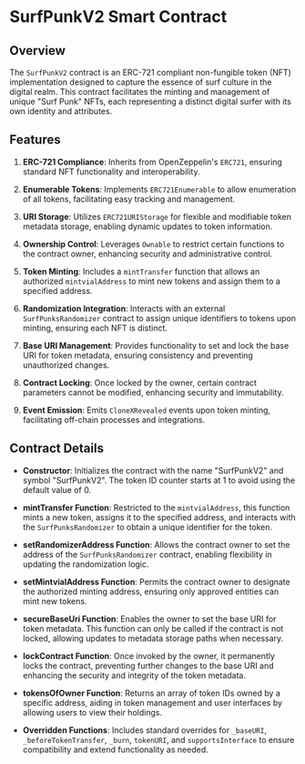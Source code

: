 # SurfPunkV2 Smart Contract

## Overview

The `SurfPunkV2` contract is an ERC-721 compliant non-fungible token (NFT) implementation designed to capture the essence of surf culture in the digital realm. This contract facilitates the minting and management of unique "Surf Punk" NFTs, each representing a distinct digital surfer with its own identity and attributes.

## Features

1. **ERC-721 Compliance**: Inherits from OpenZeppelin's `ERC721`, ensuring standard NFT functionality and interoperability.

2. **Enumerable Tokens**: Implements `ERC721Enumerable` to allow enumeration of all tokens, facilitating easy tracking and management.

3. **URI Storage**: Utilizes `ERC721URIStorage` for flexible and modifiable token metadata storage, enabling dynamic updates to token information.

4. **Ownership Control**: Leverages `Ownable` to restrict certain functions to the contract owner, enhancing security and administrative control.

5. **Token Minting**: Includes a `mintTransfer` function that allows an authorized `mintvialAddress` to mint new tokens and assign them to a specified address.

6. **Randomization Integration**: Interacts with an external `SurfPunksRandomizer` contract to assign unique identifiers to tokens upon minting, ensuring each NFT is distinct.

7. **Base URI Management**: Provides functionality to set and lock the base URI for token metadata, ensuring consistency and preventing unauthorized changes.

8. **Contract Locking**: Once locked by the owner, certain contract parameters cannot be modified, enhancing security and immutability.

9. **Event Emission**: Emits `CloneXRevealed` events upon token minting, facilitating off-chain processes and integrations.

## Contract Details

- **Constructor**: Initializes the contract with the name "SurfPunkV2" and symbol "SurfPunkV2". The token ID counter starts at 1 to avoid using the default value of 0.

- **mintTransfer Function**: Restricted to the `mintvialAddress`, this function mints a new token, assigns it to the specified address, and interacts with the `SurfPunksRandomizer` to obtain a unique identifier for the token.

- **setRandomizerAddress Function**: Allows the contract owner to set the address of the `SurfPunksRandomizer` contract, enabling flexibility in updating the randomization logic.

- **setMintvialAddress Function**: Permits the contract owner to designate the authorized minting address, ensuring only approved entities can mint new tokens.

- **secureBaseUri Function**: Enables the owner to set the base URI for token metadata. This function can only be called if the contract is not locked, allowing updates to metadata storage paths when necessary.

- **lockContract Function**: Once invoked by the owner, it permanently locks the contract, preventing further changes to the base URI and enhancing the security and integrity of the token metadata.

- **tokensOfOwner Function**: Returns an array of token IDs owned by a specific address, aiding in token management and user interfaces by allowing users to view their holdings.

- **Overridden Functions**: Includes standard overrides for `_baseURI`, `_beforeTokenTransfer`, `_burn`, `tokenURI`, and `supportsInterface` to ensure compatibility and extend functionality as needed.


